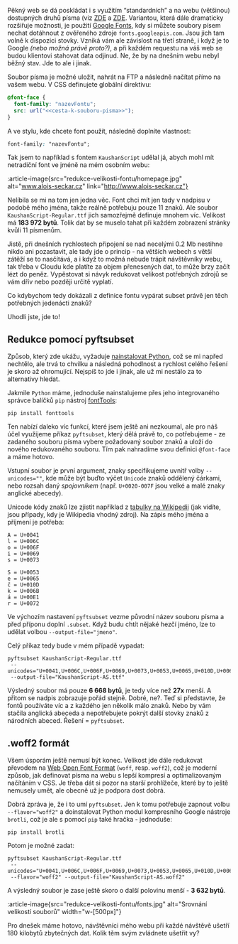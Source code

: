 Pěkný web se dá poskládat i s využitím “standardních” a na webu (většinou) dostupných druhů písma (viz [ZDE](https://www.w3schools.com/cssref/css_websafe_fonts.asp) a [ZDE](https://www.w3schools.com/cssref/css_fonts_fallbacks.asp). Variantou, která dále dramaticky rozšiřuje možnosti, je použití [Google Fonts](https://fonts.google.com/), kdy si můžete soubory písem nechat dotáhnout z ověřeného zdroje `fonts.googleapis.com`. Jsou jich tam volně k dispozici stovky. Vzniká vám ale závislost na třetí straně, i když je to Google _(nebo možná právě proto?)_, a při každém requestu na váš web se budou klientovi stahovat data odjinud. Ne, že by na dnešním webu nebyl běžný stav. Jde to ale i jinak.

Soubor písma je možné uložit, nahrát na FTP a následně načítat přímo na vašem webu. V CSS definujete globální direktivu:

```css
@font-face {
  font-family: "nazevFontu";
  src: url("<<cesta-k-souboru-pisma>>");
}
```

A ve stylu, kde chcete font použít, následně doplníte vlastnost:

```css
font-family: "nazevFontu";
```

Tak jsem to například s fontem `KaushanScript` udělal já, abych mohl mít netradiční font ve jméně na mém osobním webu:

:article-image{src="redukce-velikosti-fontu/homepage.jpg" alt="www.alois-seckar.cz" link="http://www.alois-seckar.cz"}

Nelíbila se mi na tom jen jedna věc. Font chci mít jen tady v nadpisu v podobě mého jména, takže reálně potřebuju pouze 11 znaků. Ale soubor `KaushanScript-Regular.ttf` jich samozřejmě definuje mnohem víc. Velikost má **183 972 bytů**. Tolik dat by se muselo tahat při každém zobrazení stránky kvůli 11 písmenům.

Jistě, při dnešních rychlostech připojení se nad necelými 0.2 Mb nestihne nikdo ani pozastavit, ale tady jde o princip - na větších webech s větší zátěží se to nasčítává, a i  když to možná nebude trápit návštěvníky webu, tak třeba v Cloudu kde platíte za objem přenesených dat, to může brzy začít lézt do peněz. Vypěstovat si návyk redukovat velikost potřebných zdrojů se vám dřív nebo později určitě vyplatí.

Co kdybychom tedy dokázali z definice fontu vypárat subset právě jen těch potřebných jedenácti znaků?

Uhodli jste, jde to!

## Redukce pomocí pyftsubset

Způsob, který zde ukážu, vyžaduje [nainstalovat Python](https://www.python.org/downloads), což se mi napřed nechtělo, ale trvá to chvilku a následná pohodlnost a rychlost celého řešení je skoro až ohromující. Nejspíš to jde i jinak, ale už mi nestálo za to alternativy hledat.

Jakmile `Python` máme, jednoduše nainstalujeme přes jeho integrovaného správce balíčků `pip` nástroj [fontTools](https://github.com/fonttools/fonttools):

```
pip install fonttools
```

Ten nabízí daleko víc funkcí, které jsem ještě ani nezkoumal, ale pro náš účel využijeme příkaz `pyftsubset`, který dělá právě to, co potřebujeme - ze zadaného souboru písma vybere požadovaný soubor znaků a uloží do nového redukovaného souboru. Tím pak nahradíme svou definici `@font-face` a máme hotovo.

Vstupní soubor je první argument, znaky specifikujeme uvnitř volby `--unicodes=""`, kde může být buďto výčet `Unicode` znaků oddělený čárkami, nebo rozsah daný _spojovníkem_ (např. `U+0020-007F` jsou velké a malé znaky anglické abecedy).
 
 Unicode kódy znaků lze zjistit například z [tabulky na Wikipedii](https://en.wikipedia.org/wiki/List_of_Unicode_characters) (jak vidíte, jsou případy, kdy je Wikipedia vhodný zdroj). Na zápis mého jména a příjmení je potřeba:

```
A = U+0041
l = U+006C
o = U+006F
i = U+0069
s = U+0073

S = U+0053
e = U+0065
č = U+010D
k = U+006B
á = U+00E1
r = U+0072
```

Ve výchozím nastavení `pyftsubset` vezme původní název souboru písma a před příponu doplní `.subset`. Když budu chtít nějaké hezčí jméno, lze to udělat volbou `--output-file="jmeno"`.

Celý příkaz tedy bude v mém případě vypadat:

```
pyftsubset KaushanScript-Regular.ttf
 --unicodes="U+0041,U+006C,U+006F,U+0069,U+0073,U+0053,U+0065,U+010D,U+006B,U+00E1,U+0072"
 --output-file="KaushanScript-AS.ttf"
```

Výsledný soubor má pouze **6 668 bytů**, je tedy více než **27x** menší. A přitom se nadpis zobrazuje pořád stejně. Dobré, ne?. Teď si představte, že fontů používáte víc a z každého jen několik málo znaků. Nebo by vám stačila anglická abeceda a nepotřebujete pokrýt další stovky znaků z národních abeced. Řešení = `pyftsubset`.

## .woff2 formát

Všem úsporám ještě nemusí být konec. Velikost jde dále redukovat převodem na [Web Open Font Format](https://www.lifewire.com/what-is-woff-web-open-font-format-4800761) (`woff`, resp. `woff2`), což je moderní způsob, jak definovat písma na webu s lepší kompresí a optimalizovaným načítáním v CSS. Je třeba dát si pozor na starší prohlížeče, které by to ještě nemusely umět, ale obecně už je podpora dost dobrá.

Dobrá zpráva je, že i to umí `pyftsubset`. Jen k tomu potřebuje zapnout volbu `--flavor="woff2"` a doinstalovat Python modul kompresního Google nástroje `brotli`, což je ale s pomocí `pip` také hračka - jednoduše:

```
pip install brotli
```

Potom je možné zadat:

```
pyftsubset KaushanScript-Regular.ttf
 --unicodes="U+0041,U+006C,U+006F,U+0069,U+0073,U+0053,U+0065,U+010D,U+006B,U+00E1,U+0072"
 --flavor="woff2" --output-file="KaushanScript-AS.woff2"
```

A výsledný soubor je zase ještě skoro o další polovinu menší - **3 632 bytů**.

:article-image{src="redukce-velikosti-fontu/fonts.jpg" alt="Srovnání velikostí souborů" width="w-[500px]"}

Pro dnešek máme hotovo, návštěvníci mého webu při každé návštěvě ušetří 180 kilobytů zbytečných dat. Kolik těm svým zvládnete ušetřit vy?
